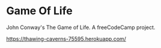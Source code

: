 # Game Of Life

John Conway's The Game of Life. A freeCodeCamp project.

https://thawing-caverns-75595.herokuapp.com/
